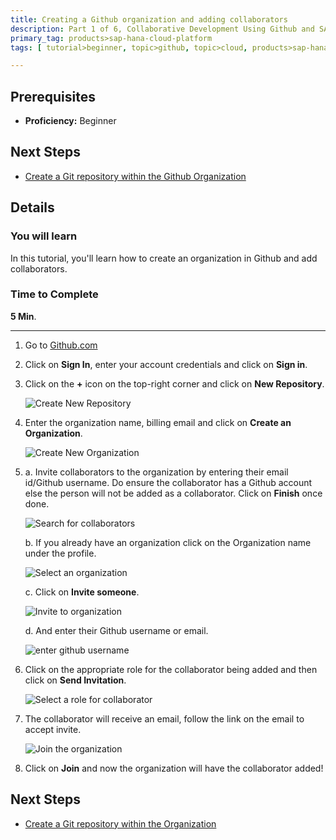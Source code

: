 ```yaml
---
title: Creating a Github organization and adding collaborators
description: Part 1 of 6, Collaborative Development Using Github and SAP Web IDE
primary_tag: products>sap-hana-cloud-platform
tags: [ tutorial>beginner, topic>github, topic>cloud, products>sap-hana, products>sap-web-ide, products>sap-hana-cloud-platform ]

---
```


## Prerequisites  
 - **Proficiency:** Beginner

## Next Steps
 - [Create a Git repository within the Github Organization](http://go.sap.com/developer/tutorials/webide-github-create-git-repo.html)

## Details
### You will learn  
In this tutorial, you'll learn how to create an organization in Github and add collaborators. 

### Time to Complete
**5 Min**.

---

1. Go to [Github.com](https://github.com)

2. Click on **Sign In**, enter your account credentials and click on **Sign in**.

3. Click on the **+** icon on the top-right corner and click on **New Repository**.

    ![Create New Repository](p1_3.png)

4. Enter the organization name, billing email and click on **Create an Organization**. 

    ![Create New Organization](p1_4.png)
  
5. 
    a. Invite collaborators to the organization by entering their email id/Github username. Do ensure the collaborator has a Github account else the person will not be added as a collaborator. Click on **Finish** once done.
    
    ![Search for collaborators](p1_5a.png)

    b. If you already have an organization click on the Organization name under the profile.

    ![Select an organization](p1_5b.png)

    c. Click on **Invite someone**.
 
    ![Invite to organization](p1_5c.png)

    d. And enter their Github username or email.

    ![enter github username](p1_5d.png)

   
6. Click on the appropriate role for the collaborator being added and then click on **Send Invitation**.

    ![Select a role for collaborator](p1_6.png)

7. The collaborator will receive an email, follow the link on the email to accept invite.

    ![Join the organization](p1_7.png)

8. Click on **Join** and now the organization will have the collaborator added!

## Next Steps
 - [Create a Git repository within the Organization](http://go.sap.com/developer/tutorials/webide-github-create-git-repo.html)
